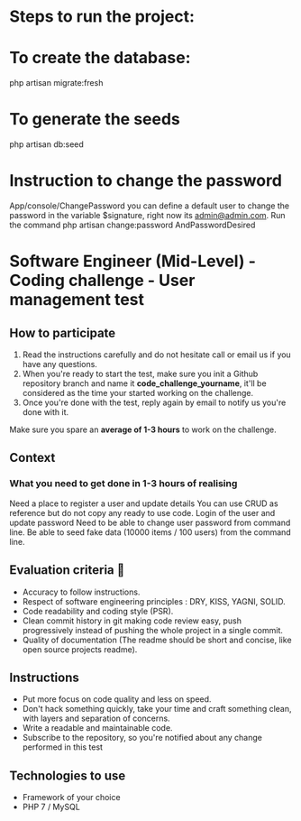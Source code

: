 # Steps to run the project:

# To create the database:
php artisan migrate:fresh

# To generate the seeds
php artisan db:seed

# Instruction to change the password
App/console/ChangePassword you can define a default user to change the password in the variable $signature, right now its admin@admin.com.
Run the command php artisan change:password AndPasswordDesired

# Software Engineer (Mid-Level) - Coding challenge - User management test

## How to participate

1. Read the instructions carefully and do not hesitate call or email us if you have any questions.
2. When you're ready to start the test, make sure you init a Github repository branch and name it **code_challenge_yourname**, it'll be considered as the time your started working on the challenge.
4. Once you're done with the test, reply again by email to notify us you're done with it. 

Make sure you spare an **average of 1-3 hours** to work on the challenge.

## Context

### What you need to get done in 1-3 hours of realising

Need a place to register a user and update details
You can use CRUD as reference but do not copy any ready to use code.
Login of the user and update password
Need to be able to change user password from command line.
Be able to seed fake data (10000 items / 100 users) from the command line.

## Evaluation criteria 🚨
- Accuracy to follow instructions.
- Respect of software engineering principles : DRY, KISS, YAGNI, SOLID.
- Code readability and coding style (PSR).
- Clean commit history in git making code review easy, push progressively instead of pushing the whole project in a single commit.
- Quality of documentation (The readme should be short and concise, like open source projects readme).


## Instructions
- Put more focus on code quality and less on speed. 
- Don't hack something quickly, take your time and craft something clean, with layers and separation of concerns.
- Write a readable and maintainable code.
- Subscribe to the repository, so you're notified about any change performed in this test

## Technologies to use
 
- Framework of your choice
- PHP 7 / MySQL 
